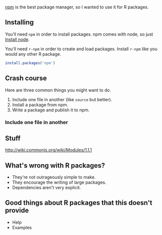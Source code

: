 [npm]() is the best package manager,
so I wanted to use it for R packages.

## Installing
You'll need `npm` in order to install packages. npm comes
with node, so just [Install node]().

You'll need `r-npm` in order to create and load packages.
Install `r-npm` like you would any other R package.
```r
install.packages('npm')
```

## Crash course
Here are three common things you might want to do.

1. Include one file in another (like `source` but better).
2. Install a package from npm.
3. Write a package and publish it to npm.

### Include one file in another



## Stuff
http://wiki.commonjs.org/wiki/Modules/1.1.1


## What's wrong with R packages?

* They're not outrageously simple to make.
* They encourage the writing of large packages.
* Dependencies aren't very explicit.

## Good things about R packages that this doesn't provide

* Help
* Examples

